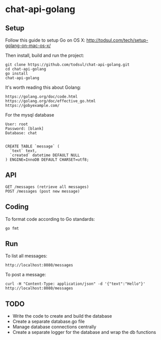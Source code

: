 # chat-api-golang

## Setup

Follow this guide to setup Go on OS X: http://todsul.com/tech/setup-golang-on-mac-os-x/

Then install, build and run the project:

    git clone https://github.com/todsul/chat-api-golang.git
    cd chat-api-golang
    go install
    chat-api-golang

It's worth reading this about Golang:

    https://golang.org/doc/code.html
    https://golang.org/doc/effective_go.html
    https://gobyexample.com/

For the mysql database

    User: root
    Password: [blank]
    Database: chat


    CREATE TABLE `message` (
      `text` text,
      `created` datetime DEFAULT NULL
    ) ENGINE=InnoDB DEFAULT CHARSET=utf8;

## API

    GET /messages (retrieve all messages)
    POST /messages (post new message)

## Coding

 To format code according to Go standards:

    go fmt

## Run

To list all messages:

    http://localhost:8080/messages

To post a message:

    curl -H "Content-Type: application/json" -d '{"text":"Hello"}' http://localhost:8080/messages

## TODO

* Write the code to create and build the database
* Create a separate database.go file
* Manage database connections centrally
* Create a separate logger for the database and wrap the db functions
